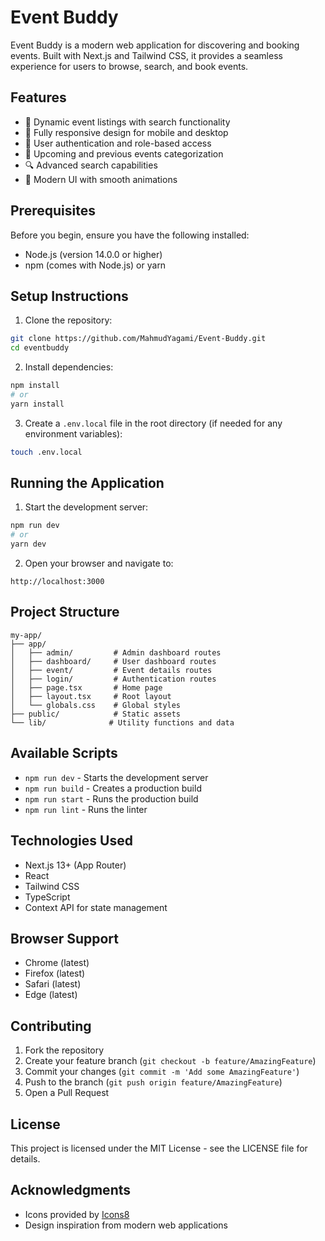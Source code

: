 # Event Buddy

Event Buddy is a modern web application for discovering and booking events. Built with Next.js and Tailwind CSS, it provides a seamless experience for users to browse, search, and book events.

## Features

- 🎫 Dynamic event listings with search functionality
- 📱 Fully responsive design for mobile and desktop
- 👤 User authentication and role-based access
- 📅 Upcoming and previous events categorization
- 🔍 Advanced search capabilities
- 🎨 Modern UI with smooth animations

## Prerequisites

Before you begin, ensure you have the following installed:
- Node.js (version 14.0.0 or higher)
- npm (comes with Node.js) or yarn

## Setup Instructions

1. Clone the repository:
```bash
git clone https://github.com/MahmudYagami/Event-Buddy.git
cd eventbuddy
```

2. Install dependencies:
```bash
npm install
# or
yarn install
```

3. Create a `.env.local` file in the root directory (if needed for any environment variables):
```bash
touch .env.local
```

## Running the Application

1. Start the development server:
```bash
npm run dev
# or
yarn dev
```

2. Open your browser and navigate to:
```
http://localhost:3000
```

## Project Structure

```
my-app/
├── app/
│   ├── admin/         # Admin dashboard routes
│   ├── dashboard/     # User dashboard routes
│   ├── event/         # Event details routes
│   ├── login/         # Authentication routes
│   ├── page.tsx       # Home page
│   ├── layout.tsx     # Root layout
│   └── globals.css    # Global styles
├── public/            # Static assets
└── lib/              # Utility functions and data
```

## Available Scripts

- `npm run dev` - Starts the development server
- `npm run build` - Creates a production build
- `npm run start` - Runs the production build
- `npm run lint` - Runs the linter

## Technologies Used

- Next.js 13+ (App Router)
- React
- Tailwind CSS
- TypeScript
- Context API for state management

## Browser Support

- Chrome (latest)
- Firefox (latest)
- Safari (latest)
- Edge (latest)

## Contributing

1. Fork the repository
2. Create your feature branch (`git checkout -b feature/AmazingFeature`)
3. Commit your changes (`git commit -m 'Add some AmazingFeature'`)
4. Push to the branch (`git push origin feature/AmazingFeature`)
5. Open a Pull Request

## License

This project is licensed under the MIT License - see the LICENSE file for details.

## Acknowledgments

- Icons provided by [Icons8](https://icons8.com)
- Design inspiration from modern web applications
